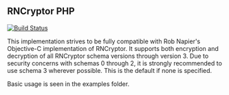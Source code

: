 RNCryptor PHP
-------------

[![Build Status](https://travis-ci.org/RNCryptor/RNCryptor-php.svg?branch=master)](https://travis-ci.org/RNCryptor/RNCryptor-php)

This implementation strives to be fully compatible with Rob Napier's
Objective-C implementation of RNCryptor.  It supports both encryption and
decryption of all RNCryptor schema versions through version 3.  Due to security
concerns with schemas 0 through 2, it is strongly recommended to use schema 3
wherever possible.  This is the default if none is specified.

Basic usage is seen in the examples folder.
